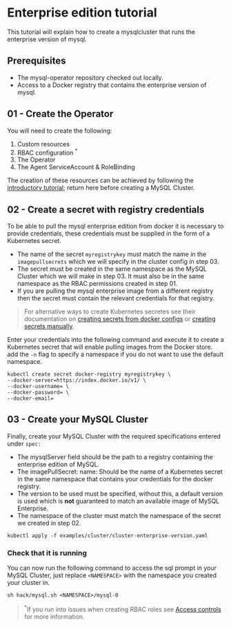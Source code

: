 # Enterprise edition tutorial
This tutorial will explain how to create a mysqlcluster that runs the enterprise version of mysql.

## Prerequisites

- The mysql-operator repository checked out locally.
- Access to a Docker registry that contains the enterprise version of mysql.

## 01 - Create the Operator
You will need to create the following:

1. Custom resources 
2. RBAC configuration <sup>*</sup>
3. The Operator 
4. The Agent ServiceAccount & RoleBinding

The creation of these resources can be achieved by following the [introductory tutorial][1]; return here before creating a MySQL Cluster.

## 02 - Create a secret with registry credentials
To be able to pull the mysql enterprise edition from docker it is necessary to provide credentials, these credentials must be supplied in the form of a Kubernetes secret.

- The name of the secret `myregistrykey` must match the name in the `imagepullsecrets` which we will specify in the cluster config in step 03.
- The secret must be created in the same namespace as the MySQL Cluster which we will make in step 03. It must also be in the same namespace as the RBAC permissions created in step 01.
- If you are pulling the mysql enterprise image from a different registry then the secret must contain the relevant credentials for that registry.

>For alternative ways to create Kubernetes secretes see their documentation on [creating secrets from docker configs](https://kubernetes.io/docs/concepts/containers/images/#specifying-imagepullsecrets-on-a-pod) or [creating secrets manually](https://kubernetes.io/docs/concepts/containers/images/#creating-a-secret-with-a-docker-config).

Enter your credentials into the following command and execute it to create a Kubernetes secret that will enable pulling images from the Docker store. add  the `-n` flag to specify a namespace if you do not want to use the default namespace. 
```
kubectl create secret docker-registry myregistrykey \
--docker-server=https://index.docker.io/v1/ \
--docker-username= \
--docker-password= \
--docker-email=
```
## 03 - Create your MySQL Cluster
Finally, create your MySQL Cluster with the required specifications entered under `spec:` 

- The mysqlServer field should be the path to a registry containing the enterprise edition of MySQL.
- The imagePullSecret: name: Should be the name of a Kubernetes secret in the same namespace that contains your credentials for the docker registry.
- The version to be used must be specified, without this, a default version is used which is **not** guaranteed to match an available image of MySQL Enterprise.
- The namespace of the cluster  must match the namespace of the secret we created in step 02.
```
kubectl apply -f examples/cluster/cluster-enterprise-version.yaml
```
### Check that it is running
You can now run the following command to access the sql prompt in your MySQL Cluster, just replace `<NAMESPACE>` with the namespace you created your cluster in.
```
sh hack/mysql.sh <NAMESPACE>/mysql-0
```

><sup>*</sup>If you run into issues when creating RBAC roles see [Access controls](https://docs.cloud.oracle.com/iaas/Content/ContEng/Concepts/contengabouta]ccesscontrol.htm?) for more information.

[1]: docs/tutorial.md